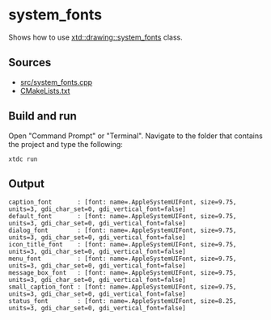 # system_fonts

Shows how to use [xtd::drawing::system_fonts](https://gammasoft71.github.io/xtd/reference_guides/latest/classxtd_1_1drawing_1_1system__fonts.html) class.

## Sources

* [src/system_fonts.cpp](src/system_fonts.cpp)
* [CMakeLists.txt](CMakeLists.txt)

## Build and run

Open "Command Prompt" or "Terminal". Navigate to the folder that contains the project and type the following:

```shell
xtdc run
```

## Output

```
caption_font       : [font: name=.AppleSystemUIFont, size=9.75, units=3, gdi_char_set=0, gdi_vertical_font=false]
default_font       : [font: name=.AppleSystemUIFont, size=9.75, units=3, gdi_char_set=0, gdi_vertical_font=false]
dialog_font        : [font: name=.AppleSystemUIFont, size=9.75, units=3, gdi_char_set=0, gdi_vertical_font=false]
icon_title_font    : [font: name=.AppleSystemUIFont, size=9.75, units=3, gdi_char_set=0, gdi_vertical_font=false]
menu_font          : [font: name=.AppleSystemUIFont, size=9.75, units=3, gdi_char_set=0, gdi_vertical_font=false]
message_box_font   : [font: name=.AppleSystemUIFont, size=9.75, units=3, gdi_char_set=0, gdi_vertical_font=false]
small_caption_font : [font: name=.AppleSystemUIFont, size=9.75, units=3, gdi_char_set=0, gdi_vertical_font=false]
status_font        : [font: name=.AppleSystemUIFont, size=8.25, units=3, gdi_char_set=0, gdi_vertical_font=false]
```
